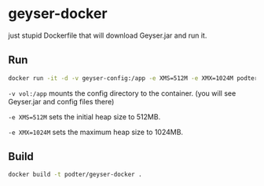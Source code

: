 # geyser-docker
just stupid Dockerfile that will download Geyser.jar and run it.

## Run
```bash
docker run -it -d -v geyser-config:/app -e XMS=512M -e XMX=1024M podter/geyser-docker
```

`-v vol:/app` mounts the config directory to the container. (you will see Geyser.jar and config files there)

`-e XMS=512M` sets the initial heap size to 512MB.

`-e XMX=1024M` sets the maximum heap size to 1024MB.

## Build
```bash
docker build -t podter/geyser-docker .
```
